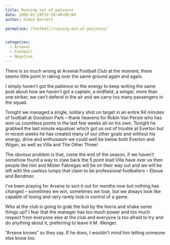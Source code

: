 ```yaml
---
title: Running out of patience
date: 2009-01-28T22:19:48+00:00
author: Simon Barnett

permalink: /football/running-out-of-patience/


categories:
  - Arsenal
  - Football
  - Negative
---
```

There is so much wrong at Arsenal Football Club at the moment, there seems little point in raking over the same ground again and again.

I simply haven&#8217;t got the patience or the energy to keep writing the same post about how we haven&#8217;t got a captain, a midfield, a winger, more than one striker, we can&#8217;t defend in the air and we carry too many passengers in the squad.

Tonight we managed a single, solitary shot on target in an entire 94 minutes of football at Goodison Park &#8211; thank heavens for Robin Van Persie who has won us countless points in the last few weeks all on his own. Tonight he grabbed the last minute equaliser which got us out of trouble at Everton but in recent weeks he has created many of our other goals and without his energy, drive and enthusiasm we could well be below both Everton and Wigan, as well as Villa and The Other Three!

The obvious problem is that, come the end of the season, if we haven&#8217;t somehow found a way to claw back the 5 point lead Villa have over us then people like him and Mister Fabregas will be on their way out and we will be left with the useless lumps that claim to be professional footballers &#8211; Eboue and Bendtner.

I&#8217;ve been praying for Arsene to sort it out for months now but nothing has changed &#8211; sometimes we win, sometimes we lose, but we always look like capable of losing and very rarely look in control of a game.

Who at the club is going to grab the bull by the horns and shake some things up? I fear that the manager has too much power and too much respect from everyone else at the club and everyone is too afraid to try and do anything about it, preferring to leave it M. Wenger.

&#8220;Arsene knows&#8221; so they say. If he does, I wouldn&#8217;t mind him letting someone else know too.
